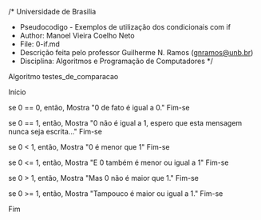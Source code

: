 /*	Universidade de Brasilia
 *	Pseudocodigo - Exemplos de utilização dos condicionais com if
 *	Author: Manoel Vieira Coelho Neto
 * 	File: 0-if.md
 * 	Descrição feita pelo professor Guilherme N. Ramos (gnramos@unb.br)
 *	Disciplina: Algoritmos e Programação de Computadores */

Algoritmo testes_de_comparacao

Início

se 0 == 0, então,
	Mostra "0 de fato é igual a 0."
Fim-se

se 0 == 1, então,
	Mostra "0 não é igual a 1, espero que esta mensagem nunca seja escrita..."
Fim-se

se 0  < 1, então,
	Mostra "0 é menor que 1"
Fim-se

se 0 <= 1, então,
	Mostra "E 0 também é menor ou igual a 1"
Fim-se

se 0  > 1, então,
	Mostra "Mas 0 não é maior que 1."
Fim-se

se 0 >= 1, então,
	Mostra "Tampouco é maior ou igual a 1."
Fim-se

Fim